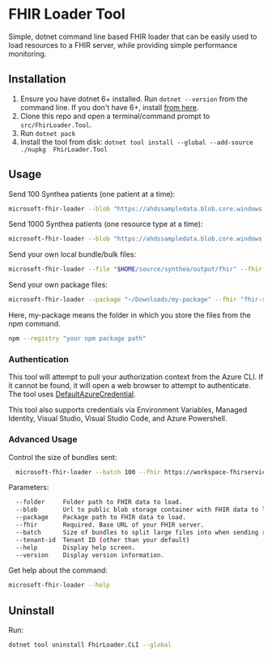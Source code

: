 # FHIR Loader Tool

Simple, dotnet command line based FHIR loader that can be easily used to load resources to a FHIR server, while providing simple performance monitoring.

## Installation

  1. Ensure you have dotnet 6+ installed. Run `dotnet --version` from the command line. If you don't have 6+, install [from here](https://docs.microsoft.com/dotnet/core/install/).
  2. Clone this repo and open a terminal/command prompt to `src/FhirLoader.Tool`.
  3. Run `dotnet pack`
  4. Install the tool from disk: `dotnet tool install --global --add-source ./nupkg  FhirLoader.Tool`

## Usage

Send 100 Synthea patients (one patient at a time):
```sh
microsoft-fhir-loader --blob "https://ahdssampledata.blob.core.windows.net/fhir/synthea-bundles-100/" --fhir "fhir-server-url"
```

Send 1000 Synthea patients (one resource type at a time):
```sh
microsoft-fhir-loader --blob "https://ahdssampledata.blob.core.windows.net/fhir/synthea-ndjson-100/" --fhir "fhir-server-url"
```

Send your own local bundle/bulk files:
```sh
microsoft-fhir-loader --file "$HOME/source/synthea/output/fhir" --fhir "fhir-server-url"
```

Send your own package files:
```sh
microsoft-fhir-loader --package "~/Downloads/my-package" --fhir "fhir-server-url"
```
Here, my-package means the folder in which you store the files from the npm command.

```sh
npm --registry "your npm package path"
```

### Authentication

This tool will attempt to pull your authorization context from the Azure CLI. If it cannot be found, it will open a web browser to attempt to authenticate. The tool uses [DefaultAzureCredential](https://docs.microsoft.com/dotnet/api/azure.identity.defaultazurecredential?view=azure-dotnet).

This tool also supports credentials via Environment Variables, Managed Identity, Visual Studio, Visual Studio Code, and Azure Powershell.

### Advanced Usage

Control the size of bundles sent:

```sh
  microsoft-fhir-loader --batch 100 --fhir https://workspace-fhirservice.fhir.azurehealthcareapis.com/ --path ~/synthea/fhir
```

Parameters:

```sh
  --folder     Folder path to FHIR data to load.
  --blob       Url to public blob storage container with FHIR data to load.
  --package    Package path to FHIR data to load.
  --fhir       Required. Base URL of your FHIR server.
  --batch      Size of bundles to split large files into when sending resources.
  --tenant-id  Tenant ID (other than your default)
  --help       Display help screen.
  --version    Display version information.
```

Get help about the command:

```sh
microsoft-fhir-loader --help
```

## Uninstall

Run:

```sh
dotnet tool uninstall FhirLoader.CLI --global
```